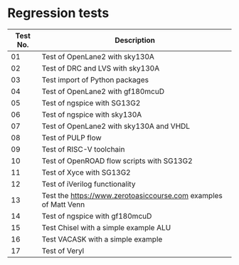 # Regression tests

| Test No. | Description                                                       |
| -------- | ------------------------------------------------------------------|
| 01       | Test of OpenLane2 with sky130A                                    |
| 02       | Test of DRC and LVS with sky130A                                  |
| 03       | Test import of Python packages                                    |
| 04       | Test of OpenLane2 with gf180mcuD                                  |
| 05       | Test of ngspice with SG13G2                                       |
| 06       | Test of ngspice with sky130A                                      |
| 07       | Test of OpenLane2 with sky130A and VHDL                           |
| 08       | Test of PULP flow                                                 |
| 09       | Test of RISC-V toolchain                                          |
| 10       | Test of OpenROAD flow scripts with SG13G2                         |
| 11       | Test of Xyce with SG13G2                                          |
| 12       | Test of iVerilog functionality                                    |
| 13       | Test the <https://www.zerotoasiccourse.com> examples of Matt Venn |
| 14       | Test of ngspice with gf180mcuD                                    |
| 15       | Test Chisel with a simple example ALU                             |
| 16       | Test VACASK with a simple example                                 |
| 17       | Test of Veryl                                                     |
